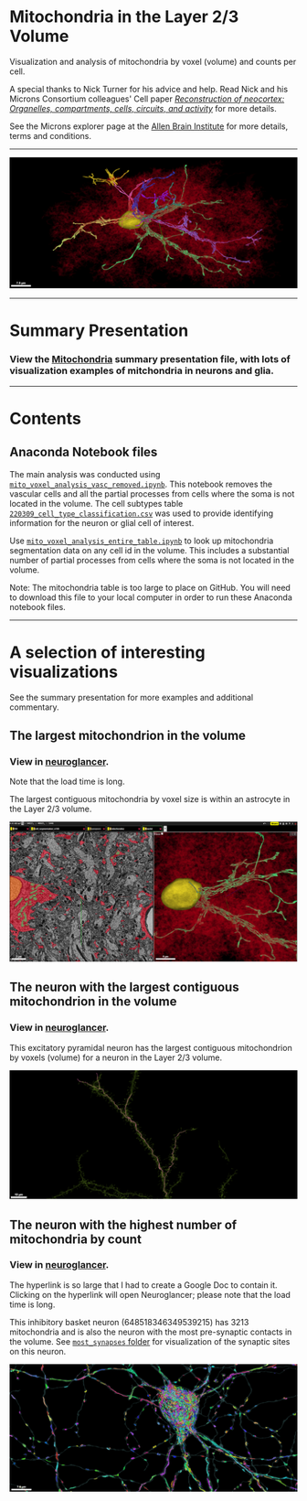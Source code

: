 # Mitochondria in the Layer 2/3 Volume
Visualization and analysis of mitochondria by voxel (volume) and counts per cell.

A special thanks to Nick Turner for his advice and help. Read Nick and his Microns Consortium colleagues' Cell paper [*Reconstruction of neocortex: Organelles, compartments, cells, circuits, and activity*](https://www.sciencedirect.com/science/article/abs/pii/S0092867422001349) for more details.  

See the Microns explorer page at the [Allen Brain Institute](https://www.microns-explorer.org/terms-and-conditions) for more details, terms and conditions.

***

![An astrocyte containing several large contiguous mitochondria in the layer 2/3 volume.](astrocyte_mitos.png "An astrocyte containing several large contiguous mitochondria in the layer 2/3 volume.")

***

# Summary Presentation

### View the [**Mitochondria**](https://github.com/shandran/layer23-volume/blob/main/mitochondria/mitochondria_layer23_volume.pdf) summary presentation file, with lots of visualization examples of mitchondria in neurons and glia.

***

# Contents

## Anaconda Notebook files

The main analysis was conducted using [`mito_voxel_analysis_vasc_removed.ipynb`](https://github.com/shandran/layer23-volume/blob/main/mitochondria/mito_voxel_analysis_vasc_removed.ipynb). This notebook removes the vascular cells and all the partial processes from cells where the soma is not located in the volume. The cell subtypes table [`220309_cell_type_classification.csv`](https://github.com/shandran/layer23-volume/blob/main/data/220309_cell_type_classification.csv) was used to provide identifying information for the neuron or glial cell of interest.

Use [`mito_voxel_analysis_entire_table.ipynb`](https://github.com/shandran/layer23-volume/blob/main/mitochondria/mito_voxel_analysis_entire_table.ipynb) to look up mitochondria segmentation data on any cell id in the volume. This includes a substantial number of partial processes from cells where the soma is not located in the volume.

Note: The mitochondria table is too large to place on GitHub. You will need to download this file to your local computer in order to run these Anaconda notebook files.

***

# A selection of interesting visualizations

See the summary presentation for more examples and additional commentary.

## The largest mitochondrion in the volume

### View in [**neuroglancer**](https://neuromancer-seung-import.appspot.com/#!%7B%22layers%22:%5B%7B%22source%22:%22precomputed://gs://microns_public_datasets/pinky100_v0/son_of_alignment_v15_rechunked%22%2C%22type%22:%22image%22%2C%22blend%22:%22default%22%2C%22shaderControls%22:%7B%7D%2C%22name%22:%22EM%22%7D%2C%7B%22source%22:%22precomputed://gs://microns_public_datasets/pinky100_v185/seg%22%2C%22type%22:%22segmentation%22%2C%22selectedAlpha%22:0.51%2C%22objectAlpha%22:0.04%2C%22segments%22:%5B%22648518346349527319%22%5D%2C%22skeletonRendering%22:%7B%22mode2d%22:%22lines_and_points%22%2C%22mode3d%22:%22lines%22%7D%2C%22name%22:%22cell_segmentation_v185%22%7D%2C%7B%22source%22:%22precomputed://matrix://sseung-archive/pinky100-clefts/mip1_d2_1175k%22%2C%22type%22:%22segmentation%22%2C%22skeletonRendering%22:%7B%22mode2d%22:%22lines_and_points%22%2C%22mode3d%22:%22lines%22%7D%2C%22name%22:%22synapses%22%2C%22visible%22:false%7D%2C%7B%22source%22:%22precomputed://matrix://sseung-archive/pinky100-mito/seg_191220%22%2C%22type%22:%22segmentation%22%2C%22segments%22:%5B%221006877%22%2C%221006951%22%2C%221072958%22%2C%221073078%22%2C%221073147%22%2C%221073464%22%2C%221073521%22%2C%221073623%22%2C%221074216%22%2C%221074233%22%2C%221074763%22%2C%221074956%22%2C%221075671%22%2C%221075680%22%2C%221076077%22%2C%221077051%22%2C%221077182%22%2C%221077278%22%2C%221077300%22%2C%221077394%22%2C%221077506%22%2C%221077607%22%2C%221077677%22%2C%221077732%22%2C%221077738%22%2C%221078278%22%2C%221078398%22%2C%221078416%22%2C%221078439%22%2C%221078535%22%2C%221078608%22%2C%221078697%22%2C%221079307%22%2C%221079683%22%2C%221079778%22%2C%221079961%22%2C%221080190%22%2C%221080311%22%2C%221080801%22%2C%221081129%22%2C%221081382%22%2C%221081808%22%2C%221081852%22%2C%221082444%22%2C%221082461%22%2C%221082518%22%2C%221082674%22%2C%221082707%22%2C%221082818%22%2C%221083260%22%2C%221083364%22%2C%221083380%22%2C%221083407%22%2C%221083414%22%2C%221083417%22%2C%221083461%22%2C%221083473%22%2C%221083481%22%2C%221083521%22%2C%221083568%22%2C%221083591%22%2C%221083602%22%2C%221083628%22%2C%221083650%22%2C%221083667%22%2C%221083671%22%2C%221083709%22%2C%221083716%22%2C%221083734%22%2C%221084631%22%2C%221085035%22%2C%221085107%22%2C%221085163%22%2C%221085372%22%2C%221085535%22%2C%221086473%22%2C%221086664%22%2C%221086732%22%2C%221086929%22%2C%221087109%22%2C%221087190%22%2C%221087299%22%2C%221087495%22%2C%221087523%22%2C%221087533%22%2C%221087568%22%2C%221087613%22%2C%221087639%22%2C%221087670%22%2C%221087694%22%2C%221087718%22%2C%221087760%22%2C%221087773%22%2C%221087776%22%2C%221087791%22%2C%221087812%22%2C%221087859%22%2C%221090465%22%2C%221090623%22%2C%221091085%22%2C%221091090%22%2C%221091778%22%2C%221091967%22%2C%221092484%22%2C%221106062%22%2C%221109813%22%2C%221110166%22%2C%221113881%22%2C%221114039%22%2C%221119570%22%2C%221184576%22%2C%221184795%22%2C%221184909%22%2C%221185007%22%2C%221185618%22%2C%221186078%22%2C%221187213%22%2C%221188229%22%2C%221188346%22%2C%221188507%22%2C%221189034%22%2C%221189040%22%2C%221189083%22%2C%221189104%22%2C%221189191%22%2C%221189265%22%2C%221189397%22%2C%221189492%22%2C%221189495%22%2C%221189587%22%2C%221189599%22%2C%221189690%22%2C%221189708%22%2C%221189916%22%2C%221190017%22%2C%221190031%22%2C%221190086%22%2C%221190093%22%2C%221190124%22%2C%221190129%22%2C%221190250%22%2C%221190380%22%2C%221190453%22%2C%221190699%22%2C%221190782%22%2C%221190800%22%2C%221191458%22%2C%221191815%22%2C%221192002%22%2C%221193097%22%2C%221193148%22%2C%221193214%22%2C%221193695%22%2C%221193703%22%2C%221193712%22%2C%221193715%22%2C%221193728%22%2C%221193772%22%2C%221193804%22%2C%221193807%22%2C%221193811%22%2C%221193856%22%2C%221193896%22%2C%221193923%22%2C%221193936%22%2C%221193974%22%2C%221193976%22%2C%221194040%22%2C%221194062%22%2C%221194237%22%2C%221194270%22%2C%221194337%22%2C%221194456%22%2C%221194458%22%2C%221194723%22%2C%221194735%22%2C%221194759%22%2C%221194918%22%2C%221194937%22%2C%221195120%22%2C%221195389%22%2C%221195431%22%2C%221195448%22%2C%221195470%22%2C%221195490%22%2C%221195500%22%2C%221196005%22%2C%221196009%22%2C%221196154%22%2C%221196280%22%2C%221196304%22%2C%221196502%22%2C%221197761%22%2C%221198162%22%2C%221198654%22%2C%221198717%22%2C%221198729%22%2C%221198794%22%2C%221199068%22%2C%221199584%22%2C%221199617%22%2C%221199826%22%2C%221202565%22%2C%221202667%22%2C%221202689%22%2C%221202758%22%2C%221202773%22%2C%221202794%22%2C%221202964%22%2C%221203167%22%2C%221203273%22%2C%221203299%22%2C%221203311%22%2C%221203337%22%2C%221203562%22%2C%221203667%22%2C%221203697%22%2C%221203810%22%2C%221204064%22%2C%221204267%22%2C%221205758%22%2C%221206740%22%2C%221207170%22%2C%221207394%22%2C%221207401%22%2C%221207512%22%2C%221207551%22%2C%221207591%22%2C%221207633%22%2C%221207885%22%2C%221208389%22%2C%221208837%22%2C%221209147%22%2C%221213420%22%2C%221295403%22%2C%221296180%22%2C%221297487%22%2C%221298355%22%2C%221298463%22%2C%221298567%22%2C%221300104%22%2C%221300119%22%2C%221300255%22%2C%221300303%22%2C%221300315%22%2C%221300342%22%2C%221300757%22%2C%221300790%22%2C%221300891%22%2C%221301203%22%2C%221301233%22%2C%221301290%22%2C%221301477%22%2C%221301531%22%2C%221301737%22%2C%221302007%22%2C%221302065%22%2C%221302158%22%2C%221302265%22%2C%221302771%22%2C%221303065%22%2C%221303136%22%2C%221303254%22%2C%221303577%22%2C%221303823%22%2C%221303971%22%2C%221304222%22%2C%221304226%22%2C%221304307%22%2C%221304771%22%2C%221304788%22%2C%221304826%22%2C%221304911%22%2C%221305083%22%2C%221305089%22%2C%221305423%22%2C%221305432%22%2C%221305485%22%2C%221305493%22%2C%221305496%22%2C%221305576%22%2C%221305707%22%2C%221305960%22%2C%221306099%22%2C%221306120%22%2C%221306162%22%2C%221306216%22%2C%221306281%22%2C%221306360%22%2C%221306408%22%2C%221306536%22%2C%221306628%22%2C%221306687%22%2C%221306855%22%2C%221306945%22%2C%221306981%22%2C%221307014%22%2C%221307019%22%2C%221307653%22%2C%221307744%22%2C%221308697%22%2C%221308821%22%2C%221309048%22%2C%221309136%22%2C%221309305%22%2C%221309440%22%2C%221309704%22%2C%221309739%22%2C%221310095%22%2C%221310172%22%2C%221310428%22%2C%221310459%22%2C%221310514%22%2C%221310589%22%2C%221311173%22%2C%221311869%22%2C%221312538%22%2C%221313542%22%2C%221313544%22%2C%221313855%22%2C%221314433%22%2C%221314505%22%2C%221314608%22%2C%221314717%22%2C%221314804%22%2C%221314834%22%2C%221314949%22%2C%221315133%22%2C%221315144%22%2C%221315543%22%2C%221315578%22%2C%221315661%22%2C%221315749%22%2C%221315835%22%2C%221316054%22%2C%221319100%22%2C%221319164%22%2C%221319959%22%2C%221320027%22%2C%221320088%22%2C%221320159%22%2C%221320249%22%2C%221320371%22%2C%221320448%22%2C%221320485%22%2C%221320599%22%2C%221320748%22%2C%221320832%22%2C%221321258%22%2C%221323697%22%2C%221324424%22%2C%221324490%22%2C%221324727%22%2C%221324803%22%2C%221324920%22%2C%221325046%22%2C%221325093%22%2C%221325286%22%2C%221325828%22%2C%221328759%22%2C%221329274%22%2C%221414755%22%2C%221415637%22%2C%221415676%22%2C%221415711%22%2C%221415758%22%2C%221416599%22%2C%221417339%22%2C%221417734%22%2C%221417848%22%2C%221418189%22%2C%221418236%22%2C%221418362%22%2C%221418432%22%2C%221418468%22%2C%221418476%22%2C%221418738%22%2C%221418841%22%2C%221419720%22%2C%221419743%22%2C%221419797%22%2C%221420056%22%2C%221420116%22%2C%221420723%22%2C%221420751%22%2C%221420896%22%2C%221421003%22%2C%221421106%22%2C%221421206%22%2C%221421312%22%2C%221422145%22%2C%221422151%22%2C%221422159%22%2C%221422236%22%2C%221422270%22%2C%221422321%22%2C%221422340%22%2C%221422416%22%2C%221422422%22%2C%221422478%22%2C%221422483%22%2C%221422563%22%2C%221422595%22%2C%221422761%22%2C%221422855%22%2C%221422864%22%2C%221422894%22%2C%221422968%22%2C%221423219%22%2C%221423266%22%2C%221423269%22%2C%221423294%22%2C%221423428%22%2C%221423465%22%2C%221423476%22%2C%221423674%22%2C%221423753%22%2C%221423763%22%2C%221423911%22%2C%221423978%22%2C%221424075%22%2C%221424154%22%2C%221424155%22%2C%221424174%22%2C%221424453%22%2C%221424486%22%2C%221424524%22%2C%221424589%22%2C%221424650%22%2C%221424984%22%2C%221425000%22%2C%221425361%22%2C%221425429%22%2C%221425450%22%2C%221425518%22%2C%221425599%22%2C%221425771%22%2C%221426678%22%2C%221426707%22%2C%221427008%22%2C%221427017%22%2C%221427136%22%2C%221427149%22%2C%221427179%22%2C%221427188%22%2C%221427220%22%2C%221427247%22%2C%221427248%22%2C%221427280%22%2C%221427309%22%2C%221427354%22%2C%221427359%22%2C%221427719%22%2C%221427755%22%2C%221427757%22%2C%221427820%22%2C%221427925%22%2C%221427934%22%2C%221428094%22%2C%221428143%22%2C%221428534%22%2C%221428568%22%2C%221428576%22%2C%221428590%22%2C%221429389%22%2C%221430674%22%2C%221430700%22%2C%221430753%22%2C%221430993%22%2C%221431039%22%2C%221431073%22%2C%221431118%22%2C%221431185%22%2C%221431186%22%2C%221431214%22%2C%221431270%22%2C%221431279%22%2C%221431299%22%2C%221431313%22%2C%221431344%22%2C%221431395%22%2C%221431524%22%2C%221431678%22%2C%221431769%22%2C%221432029%22%2C%221432084%22%2C%221432085%22%2C%221432241%22%2C%221432286%22%2C%221432310%22%2C%221432418%22%2C%221435015%22%2C%221435069%22%2C%221435148%22%2C%221435443%22%2C%221436190%22%2C%221436266%22%2C%221436315%22%2C%221436342%22%2C%221436385%22%2C%221436418%22%2C%221436426%22%2C%221436449%22%2C%221436455%22%2C%221436559%22%2C%221436561%22%2C%221436601%22%2C%221436614%22%2C%221436654%22%2C%221439342%22%2C%221439536%22%2C%221439977%22%2C%221440289%22%2C%221440814%22%2C%221443123%22%2C%221532613%22%2C%221532726%22%2C%221533361%22%2C%221533408%22%2C%221533707%22%2C%221534223%22%2C%221535187%22%2C%221535312%22%2C%221535623%22%2C%221535800%22%2C%221535890%22%2C%221535998%22%2C%221536296%22%2C%221537654%22%2C%221537848%22%2C%221538102%22%2C%221538170%22%2C%221538523%22%2C%221538547%22%2C%221538615%22%2C%221538683%22%2C%221541333%22%2C%221541868%22%2C%221542118%22%2C%221542137%22%2C%221542243%22%2C%221542409%22%2C%221542482%22%2C%221542503%22%2C%221542525%22%2C%221542675%22%2C%221542736%22%2C%221542816%22%2C%221542881%22%2C%221543200%22%2C%221543327%22%2C%221543540%22%2C%221543604%22%2C%221543682%22%2C%221543740%22%2C%221544222%22%2C%221544806%22%2C%221545114%22%2C%221546442%22%2C%221546485%22%2C%221546547%22%2C%221546586%22%2C%221546627%22%2C%221546699%22%2C%221546893%22%2C%221547001%22%2C%221547113%22%2C%221547252%22%2C%221547463%22%2C%221547617%22%2C%221547634%22%2C%221550553%22%2C%221550586%22%2C%221550628%22%2C%221550652%22%2C%221550718%22%2C%221550795%22%2C%221550808%22%2C%221550865%22%2C%221551039%22%2C%221551074%22%2C%221551097%22%2C%221551229%22%2C%221551235%22%2C%221551567%22%2C%221551631%22%2C%221551801%22%2C%221551887%22%2C%221551988%22%2C%221552059%22%2C%221552250%22%2C%221554676%22%2C%221555068%22%2C%221555550%22%2C%221555906%22%2C%221653544%22%2C%221653901%22%2C%221653911%22%2C%221654097%22%2C%221654178%22%2C%221654550%22%2C%221655164%22%2C%221658028%22%2C%221658075%22%2C%221658160%22%2C%221658185%22%2C%221658252%22%2C%221658377%22%2C%221658551%22%2C%221658563%22%2C%221658751%22%2C%221658777%22%2C%221659180%22%2C%221659318%22%2C%221659415%22%2C%221659418%22%2C%221659428%22%2C%221659507%22%2C%221659738%22%2C%221659830%22%2C%221660954%22%2C%221661414%22%2C%221661425%22%2C%221661481%22%2C%221661546%22%2C%221662292%22%2C%221662383%22%2C%221662534%22%2C%221662641%22%2C%221662659%22%2C%221662823%22%2C%221662913%22%2C%221663078%22%2C%221663092%22%2C%221663308%22%2C%221663318%22%2C%221663336%22%2C%221663529%22%2C%221663666%22%2C%221664011%22%2C%221664132%22%2C%221664208%22%2C%221664300%22%2C%221664351%22%2C%221665269%22%2C%221667029%22%2C%221667152%22%2C%221667490%22%2C%221668136%22%2C%221670248%22%2C%221776443%22%2C%221776503%22%2C%221781574%22%2C%221781779%22%2C%221782007%22%2C%221785755%22%2C%221785758%22%2C%221785981%22%2C%221786057%22%2C%221786092%22%2C%221786222%22%2C%221786523%22%2C%22688206%22%2C%22688238%22%2C%22688505%22%2C%22739489%22%2C%22744347%22%2C%22746580%22%2C%22747175%22%2C%22747345%22%2C%22747392%22%2C%22751127%22%2C%22751735%22%2C%22751759%22%2C%22751902%22%2C%22755907%22%2C%22755930%22%2C%22776922%22%2C%22781901%22%2C%22782044%22%2C%22782075%22%2C%22782353%22%2C%22786353%22%2C%22786364%22%2C%22843952%22%2C%22845983%22%2C%22847050%22%2C%22847278%22%2C%22847991%22%2C%22848156%22%2C%22848512%22%2C%22848693%22%2C%22848933%22%2C%22849018%22%2C%22849575%22%2C%22849659%22%2C%22849765%22%2C%22850031%22%2C%22850112%22%2C%22851916%22%2C%22851979%22%2C%22852177%22%2C%22852296%22%2C%22852528%22%2C%22852656%22%2C%22853680%22%2C%22854433%22%2C%22854634%22%2C%22854721%22%2C%22854834%22%2C%22854921%22%2C%22855057%22%2C%22855172%22%2C%22855487%22%2C%22856142%22%2C%22857091%22%2C%22857646%22%2C%22858018%22%2C%22858759%22%2C%22859032%22%2C%22859446%22%2C%22859792%22%2C%22860211%22%2C%22860322%22%2C%22860397%22%2C%22860462%22%2C%22860510%22%2C%22860602%22%2C%22862219%22%2C%22862234%22%2C%22862778%22%2C%22863346%22%2C%22863814%22%2C%22864141%22%2C%22864482%22%2C%22866030%22%2C%22866141%22%2C%22866350%22%2C%22866697%22%2C%22867693%22%2C%22867796%22%2C%22871481%22%2C%22871585%22%2C%22871711%22%2C%22872023%22%2C%22872091%22%2C%22876712%22%2C%22885594%22%2C%22885880%22%2C%22957144%22%2C%22960833%22%2C%22960925%22%2C%22961262%22%2C%22961589%22%2C%22961924%22%2C%22961982%22%2C%22961986%22%2C%22962105%22%2C%22963261%22%2C%22963311%22%2C%22963445%22%2C%22963465%22%2C%22963489%22%2C%22963529%22%2C%22963534%22%2C%22963566%22%2C%22963571%22%2C%22963587%22%2C%22963606%22%2C%22963614%22%2C%22963622%22%2C%22963627%22%2C%22963679%22%2C%22963717%22%2C%22963728%22%2C%22963962%22%2C%22963993%22%2C%22964170%22%2C%22964236%22%2C%22964318%22%2C%22964336%22%2C%22964835%22%2C%22965840%22%2C%22965940%22%2C%22966116%22%2C%22966153%22%2C%22966479%22%2C%22966636%22%2C%22966928%22%2C%22966950%22%2C%22966951%22%2C%22966962%22%2C%22967020%22%2C%22967070%22%2C%22967121%22%2C%22967128%22%2C%22967379%22%2C%22967384%22%2C%22967688%22%2C%22968143%22%2C%22968223%22%2C%22968231%22%2C%22968474%22%2C%22968475%22%2C%22968606%22%2C%22968772%22%2C%22968794%22%2C%22968817%22%2C%22968852%22%2C%22968860%22%2C%22968866%22%2C%22968900%22%2C%22968981%22%2C%22969703%22%2C%22970820%22%2C%22971004%22%2C%22971035%22%2C%22971069%22%2C%22971119%22%2C%22971186%22%2C%22971462%22%2C%22971867%22%2C%22971885%22%2C%22971986%22%2C%22972074%22%2C%22972102%22%2C%22972115%22%2C%22972153%22%2C%22972277%22%2C%22972387%22%2C%22972734%22%2C%22973044%22%2C%22974233%22%2C%22975259%22%2C%22975319%22%2C%22975628%22%2C%22975726%22%2C%22975805%22%2C%22976602%22%2C%22976682%22%2C%22976981%22%2C%22977761%22%2C%22980282%22%2C%22980308%22%2C%22980311%22%2C%22980430%22%2C%22980814%22%2C%22980899%22%2C%22981223%22%2C%22981389%22%2C%22981627%22%2C%22981847%22%2C%22982071%22%2C%22982112%22%2C%22982199%22%2C%22984986%22%2C%22985366%22%2C%22985445%22%2C%22985701%22%2C%22985925%22%2C%22985928%22%2C%22986091%22%2C%22986361%22%2C%22989987%22%2C%22990342%22%2C%22990789%22%2C%22991111%22%2C%22994728%22%5D%2C%22skeletonRendering%22:%7B%22mode2d%22:%22lines_and_points%22%2C%22mode3d%22:%22lines%22%7D%2C%22name%22:%22mitochondria%22%7D%2C%7B%22source%22:%22precomputed://matrix://sseung-archive/pinky100-nuclei/seg%22%2C%22type%22:%22segmentation%22%2C%22selectedAlpha%22:0.33%2C%22objectAlpha%22:0.44%2C%22segments%22:%5B%224308%22%5D%2C%22skeletonRendering%22:%7B%22mode2d%22:%22lines_and_points%22%2C%22mode3d%22:%22lines%22%7D%2C%22name%22:%22nuclei%22%7D%5D%2C%22navigation%22:%7B%22pose%22:%7B%22position%22:%7B%22voxelSize%22:%5B4%2C4%2C40%5D%2C%22voxelCoordinates%22:%5B63517.98046875%2C42337.02734375%2C1254.7318115234375%5D%7D%7D%2C%22zoomFactor%22:23.937916567475757%7D%2C%22perspectiveOrientation%22:%5B0%2C-0.7071067690849304%2C0%2C0.7071067690849304%5D%2C%22perspectiveZoom%22:722.3512001466489%2C%22showSlices%22:false%2C%22selectedLayer%22:%7B%22layer%22:%22mitochondria%22%2C%22visible%22:true%7D%2C%22layout%22:%7B%22type%22:%223d%22%2C%22orthographicProjection%22:true%7D%7D). 

Note that the load time is long.  

The largest contiguous mitochondria by voxel size is within an astrocyte in the Layer 2/3 volume.

![The largest contiguous mitochondrion in the Layer 2/3 volume.](astrocyte_em.png "The largest contiguous mitochondrion in the Layer 2/3 volume.")

## The neuron with the largest contiguous mitochondrion in the volume

### View in [**neuroglancer**](https://neuromancer-seung-import.appspot.com/#!%7B%22layers%22:%5B%7B%22source%22:%22precomputed://gs://microns_public_datasets/pinky100_v0/son_of_alignment_v15_rechunked%22%2C%22type%22:%22image%22%2C%22blend%22:%22default%22%2C%22shaderControls%22:%7B%7D%2C%22name%22:%22EM%22%7D%2C%7B%22source%22:%22precomputed://gs://microns_public_datasets/pinky100_v185/seg%22%2C%22type%22:%22segmentation%22%2C%22selectedAlpha%22:0.51%2C%22objectAlpha%22:0.1%2C%22segments%22:%5B%22648518346349537741%22%5D%2C%22skeletonRendering%22:%7B%22mode2d%22:%22lines_and_points%22%2C%22mode3d%22:%22lines%22%7D%2C%22shatterSegmentEquivalences%22:true%2C%22name%22:%22cell_segmentation_v185%22%7D%2C%7B%22source%22:%22precomputed://matrix://sseung-archive/pinky100-clefts/mip1_d2_1175k%22%2C%22type%22:%22segmentation%22%2C%22skeletonRendering%22:%7B%22mode2d%22:%22lines_and_points%22%2C%22mode3d%22:%22lines%22%7D%2C%22shatterSegmentEquivalences%22:true%2C%22name%22:%22synapses%22%7D%2C%7B%22source%22:%22precomputed://matrix://sseung-archive/pinky100-mito/seg_191220%22%2C%22type%22:%22segmentation%22%2C%22segmentColors%22:%7B%222130887%22:%22#ff7ac1%22%2C%2215339984%22:%22#ff70cb%22%7D%2C%22segments%22:%5B%222130887%22%5D%2C%22skeletonRendering%22:%7B%22mode2d%22:%22lines_and_points%22%2C%22mode3d%22:%22lines%22%7D%2C%22shatterSegmentEquivalences%22:true%2C%22name%22:%22mitochondria%22%7D%2C%7B%22source%22:%22precomputed://matrix://sseung-archive/pinky100-nuclei/seg%22%2C%22type%22:%22segmentation%22%2C%22skeletonRendering%22:%7B%22mode2d%22:%22lines_and_points%22%2C%22mode3d%22:%22lines%22%7D%2C%22shatterSegmentEquivalences%22:true%2C%22name%22:%22nuclei%22%7D%5D%2C%22navigation%22:%7B%22pose%22:%7B%22position%22:%7B%22voxelSize%22:%5B4%2C4%2C40%5D%2C%22voxelCoordinates%22:%5B86814.453125%2C49071.70703125%2C1580.8717041015625%5D%7D%7D%2C%22zoomFactor%22:383.0066650796121%7D%2C%22showAxisLines%22:false%2C%22showScaleBar%22:false%2C%22showDefaultAnnotations%22:false%2C%22perspectiveOrientation%22:%5B-0.01075825933367014%2C-0.46638745069503784%2C0.11617939919233322%2C0.8768519759178162%5D%2C%22perspectiveZoom%22:993.4596316365761%2C%22selectedLayer%22:%7B%22layer%22:%22mitochondria%22%7D%2C%22layout%22:%7B%22type%22:%223d%22%2C%22orthographicProjection%22:true%7D%7D).

This excitatory pyramidal neuron has the largest contiguous mitochondrion by voxels (volume) for a neuron in the Layer 2/3 volume.  

![The largest contiguous mitochondrion with a neuron in the layer 2/3 volume.](pyr_neuron_largest_mito.png "The largest contiguous mitochondrion with a neuron in the layer 2/3 volume.")

## The neuron with the highest number of mitochondria by count

### View in [**neuroglancer**](https://docs.google.com/document/d/133_EKYGLfdr3YN5eiZA6mDrlXz2uFvgNwqV_-QTA-Wg/edit?usp=sharing). 

The hyperlink is so large that I had to create a Google Doc to contain it. Clicking on the hyperlink will open Neuroglancer; please note that the load time is long.  

This inhibitory basket neuron (648518346349539215) has 3213 mitochondria and is also the neuron with the most pre-synaptic contacts in the volume. See [`most_synapses` folder](https://github.com/shandran/layer23-volume/commit/35997e379f7317b9183c58d8e9411344da5f7878) for visualization of the synaptic sites on this neuron.  

![Inhibitory basket neuron with the highest number of mitochondria in the layer 2/3 volume.](basket_highest_count.png "Inhibitory basket neuron with the highest number of mitochondria in the layer 2/3 volume.")

